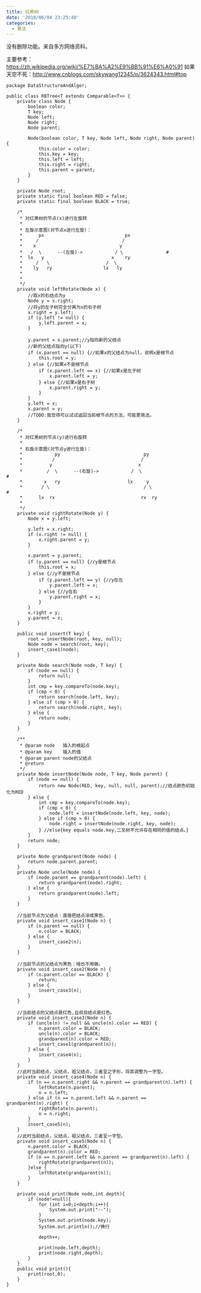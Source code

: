```yaml
---
title: 红黑树
date: '2018/06/04 23:25:40'
categories:
  - 算法
---
```


没有删除功能。来自多方网络资料。

主要参考：
https://zh.wikipedia.org/wiki/%E7%BA%A2%E9%BB%91%E6%A0%91
如果天空不死：http://www.cnblogs.com/skywang12345/p/3624343.html#top
```
package DataStructureAndAlgor;

public class RBTree<T extends Comparable<T>> {
    private class Node {
        boolean color;
        T key;
        Node left;
        Node right;
        Node parent;

        Node(boolean color, T key, Node left, Node right, Node parent) {
            this.color = color;
            this.key = key;
            this.left = left;
            this.right = right;
            this.parent = parent;
        }
    }

    private Node root;
    private static final boolean RED = false;
    private static final boolean BLACK = true;

    /*
     * 对红黑树的节点(x)进行左旋转
     *
     * 左旋示意图(对节点x进行左旋)：
     *      px                              px
     *     /                               /
     *    x                               y
     *   /  \      --(左旋)->            / \                #
     *  lx   y                         x    ry
     *     /   \                     /  \
     *    ly   ry                   lx   ly
     *
     *
     */
    private void leftRotate(Node x) {
        //取x的右结点为y
        Node y = x.right;
        //将y的左子树完全分离为x的右子树
        x.right = y.left;
        if (y.left != null) {
            y.left.parent = x;
        }

        y.parent = x.parent;//y指向新的父结点
        //新的父结点指向y(以下)
        if (x.parent == null) {//如果x的父结点为null，说明x是根节点
            this.root = y;
        } else {//如果x不是根节点
            if (x.parent.left == x) {//如果x是左子树
                x.parent.left = y;
            } else {//如果x是右子树
                x.parent.right = y;
            }
        }
        y.left = x;
        x.parent = y;
        //TODO:我觉得可以试试返回当前根节点的方法，可能更简洁。
    }

    /*
     * 对红黑树的节点(y)进行右旋转
     *
     * 右旋示意图(对节点y进行左旋)：
     *            py                               py
     *           /                                /
     *          y                                x
     *         /  \      --(右旋)->            /  \                     #
     *        x   ry                         lx     y
     *       / \                                   / \                   #
     *      lx  rx                                rx  ry
     *
     */
    private void rightRotate(Node y) {
        Node x = y.left;

        y.left = x.right;
        if (x.right != null) {
            x.right.parent = y;
        }

        x.parent = y.parent;
        if (y.parent == null) {//y是根节点
            this.root = x;
        } else {//y不是根节点
            if (y.parent.left == y) {//y在左
                y.parent.left = x;
            } else {//y在右
                y.parent.right = x;
            }
        }
        x.right = y;
        y.parent = x;
    }

    public void insert(T key) {
        root = insertNode(root, key, null);
        Node node = search(root, key);
        insert_case1(node);
    }

    private Node search(Node node, T key) {
        if (node == null) {
            return null;
        }
        int cmp = key.compareTo(node.key);
        if (cmp < 0) {
            return search(node.left, key);
        } else if (cmp > 0) {
            return search(node.right, key);
        } else {
            return node;
        }
    }

    /**
     * @param node   插入的根起点
     * @param key    插入的值
     * @param parent node的父结点
     * @return
     */
    private Node insertNode(Node node, T key, Node parent) {
        if (node == null) {
            return new Node(RED, key, null, null, parent);//结点颜色初始化为RED
        } else {
            int cmp = key.compareTo(node.key);
            if (cmp < 0) {
                node.left = insertNode(node.left, key, node);
            } else if (cmp > 0) {
                node.right = insertNode(node.right, key, node);
            } //else{key equals node.key,二叉树不允许存在相同的值的结点。}
        }
        return node;
    }

    private Node grandparent(Node node) {
        return node.parent.parent;
    }
    private Node uncle(Node node) {
        if (node.parent == grandparent(node).left) {
            return grandparent(node).right;
        } else {
            return grandparent(node).left;
        }
    }

    //当前节点为父结点：直接把结点涂成黑色。
    private void insert_case1(Node n) {
        if (n.parent == null) {
            n.color = BLACK;
        } else {
            insert_case2(n);
        }
    }

    //当前节点的父结点为黑色：啥也不用做。
    private void insert_case2(Node n) {
        if (n.parent.color == BLACK) {
            return;
        } else {
            insert_case3(n);
        }
    }

    //当前结点的父结点是红色,且叔叔结点是红色。
    private void insert_case3(Node n) {
        if (uncle(n) != null && uncle(n).color == RED) {
            n.parent.color = BLACK;
            uncle(n).color = BLACK;
            grandparent(n).color = RED;
            insert_case1(grandparent(n));
        } else {
            insert_case4(n);
        }
    }
    //此时当前结点，父结点，祖父结点，三者呈之字形，将其调整为一字型。
    private void insert_case4(Node n) {
        if (n == n.parent.right && n.parent == grandparent(n).left) {
            leftRotate(n.parent);
            n = n.left;
        } else if (n == n.parent.left && n.parent == grandparent(n).right) {
            rightRotate(n.parent);
            n = n.right;
        }
        insert_case5(n);
    }
    //此时当前结点，父结点，祖父结点，三者呈一字型。
    private void insert_case5(Node n) {
        n.parent.color = BLACK;
        grandparent(n).color = RED;
        if (n == n.parent.left && n.parent == grandparent(n).left) {
            rightRotate(grandparent(n));
        }else {
            leftRotate(grandparent(n));
        }
    }

    private void print(Node node,int depth){
        if (node!=null){
            for (int i=0;i<depth;i++){
                System.out.print("--");
            }
            System.out.print(node.key);
            System.out.println();//换行

            depth++;

            print(node.left,depth);
            print(node.right,depth);
        }
    }
    public void print(){
        print(root,0);
    }
}


```
                                                                                                                                                                                                                                                                                                                                                                                                                                                                                                                                                                                                                                                                                                                                                                                                                                                                                                                                                                                                                                                                                                                                                                                                                                                                                                                                                                                                                                                                                                                                                                                                                                                                                                                                                                                                                                                                                                                                                                                                                                                                                                                                                                                                                                                                                                                                                                                                                                                                                                                                                                                                                                                                                                                                                                                                                                                                                                                                                                                                                                                                                                                                                                                                                                                                                                                                                                                                                                                                                                                                                                                                                                                                                              